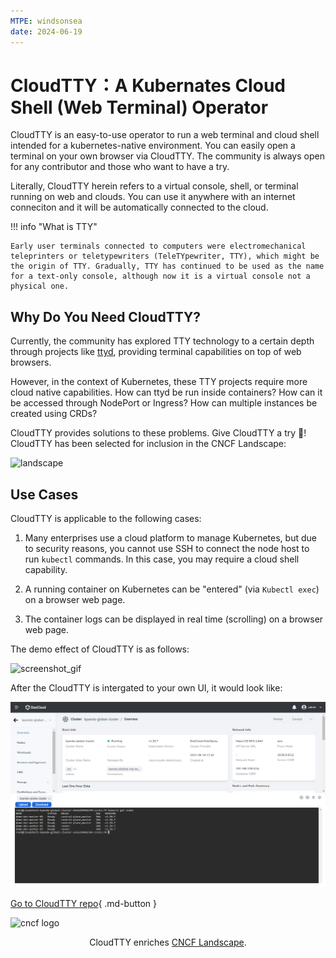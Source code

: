 ```yaml
---
MTPE: windsonsea
date: 2024-06-19
---
```


# CloudTTY：A Kubernates Cloud Shell (Web Terminal) Operator

CloudTTY is an easy-to-use operator to run a web terminal and cloud shell intended for a kubernetes-native environment. You can easily open a terminal on your own browser via CloudTTY. The community is always open for any contributor and those who want to have a try.

Literally, CloudTTY herein refers to a virtual console, shell, or terminal running on web and clouds. You can use it anywhere with an internet conneciton and it will be automatically connected to the cloud.

!!! info "What is TTY"

    Early user terminals connected to computers were electromechanical teleprinters or teletypewriters (TeleTYpewriter, TTY), which might be the origin of TTY. Gradually, TTY has continued to be used as the name for a text-only console, although now it is a virtual console not a physical one.

## Why Do You Need CloudTTY?

Currently, the community has explored TTY technology to a certain depth through projects like
[ttyd](https://github.com/tsl0922/ttyd), providing terminal capabilities on top of web browsers.

However, in the context of Kubernetes, these TTY projects require more cloud native capabilities.
How can ttyd be run inside containers? How can it be accessed through NodePort or Ingress?
How can multiple instances be created using CRDs?

CloudTTY provides solutions to these problems. Give CloudTTY a try 🎉!
CloudTTY has been selected for inclusion in the CNCF Landscape:

![landscape](https://docs.daocloud.io/daocloud-docs-images/docs/en/docs/community/images/cloudtty.png)

## Use Cases

CloudTTY is applicable to the following cases:

1. Many enterprises use a cloud platform to manage Kubernetes, but due to security reasons,
   you cannot use SSH to connect the node host to run `kubectl` commands.
   In this case, you may require a cloud shell capability.

2. A running container on Kubernetes can be "entered" (via `Kubectl exec`) on a browser web page.

3. The container logs can be displayed in real time (scrolling) on a browser web page.

The demo effect of CloudTTY is as follows:

![screenshot_gif](./images/snapshot.gif)

After the CloudTTY is intergated to your own UI, it would look like:

![demo_png](./images/demo.png)

[Go to CloudTTY repo](https://github.com/cloudtty/cloudtty){ .md-button }

![cncf logo](./images/cncf.png)

<p align="center">
CloudTTY enriches <a href="https://landscape.cncf.io/?selected=cloud-tty">CNCF Landscape</a>.
</p>
